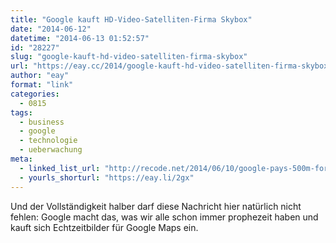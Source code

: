 ```yaml
---
title: "Google kauft HD-Video-Satelliten-Firma Skybox"
date: "2014-06-12"
datetime: "2014-06-13 01:52:57"
id: "28227"
slug: "google-kauft-hd-video-satelliten-firma-skybox"
url: "https://eay.cc/2014/google-kauft-hd-video-satelliten-firma-skybox/"
author: "eay"
format: "link"
categories:
  - 0815
tags:
  - business
  - google
  - technologie
  - ueberwachung
meta:
  - linked_list_url: "http://recode.net/2014/06/10/google-pays-500m-for-satellite-maker-skybox-for-photos-and-eventually-internet-access/"
  - yourls_shorturl: "https://eay.li/2gx"
---
```


Und der Vollständigkeit halber darf diese Nachricht hier natürlich nicht fehlen: Google macht das, was wir alle schon immer prophezeit haben und kauft sich Echtzeitbilder für Google Maps ein.

